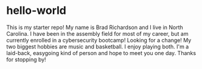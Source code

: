# hello-world
This is my starter repo!
My name is Brad Richardson and I live in North Carolina. I have been in the assembly field for most of my career, but am currently enrolled in a cybersecurity bootcamp! Looking for a change! My two biggest hobbies are music and basketball. I enjoy playing both. I'm a laid-back, easygoing kind of person and hope to meet you one day. Thanks for stopping by!
